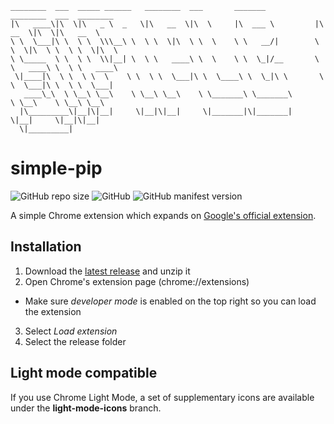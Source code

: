```text
________  ___  _____ ______   ________  ___       _______           ________  ___  ________   
|\   ____\|\  \|\   _ \  _   \|\   __  \|\  \     |\  ___ \         |\   __  \|\  \|\   __  \  
\ \  \___|\ \  \ \  \\\__\ \  \ \  \|\  \ \  \    \ \   __/|        \ \  \|\  \ \  \ \  \|\  \
\ \_____  \ \  \ \  \\|__| \  \ \   ____\ \  \    \ \  \_|/__       \ \   ____\ \  \ \   ____\
 \|____|\  \ \  \ \  \    \ \  \ \  \___|\ \  \____\ \  \_|\ \       \ \  \___|\ \  \ \  \___|
   ____\_\  \ \__\ \__\    \ \__\ \__\    \ \_______\ \_______\       \ \__\    \ \__\ \__\   
  |\_________\|__|\|__|     \|__|\|__|     \|_______|\|_______|        \|__|     \|__|\|__|   
  \|_________|       
```

# simple-pip

![GitHub repo size](https://img.shields.io/github/repo-size/sleepiie/simple-pip?style=for-the-badge)
![GitHub](https://img.shields.io/github/license/sleepiie/simple-pip?style=for-the-badge)
![GitHub manifest version](https://img.shields.io/github/manifest-json/v/sleepiie/simple-pip?style=for-the-badge)

A simple Chrome extension which expands on [Google's official extension](https://chrome.google.com/webstore/detail/picture-in-picture-extens/hkgfoiooedgoejojocmhlaklaeopbecg).

## Installation

1. Download the [latest release](https://github.com/sleepiie/simple-pip/releases) and unzip it
2. Open Chrome's extension page (chrome://extensions)
- Make sure *developer mode* is enabled on the top right so you can load the extension
3. Select *Load extension*
4. Select the release folder

## Light mode compatible

If you use Chrome Light Mode, a set of supplementary icons are available under the **light-mode-icons** branch.
